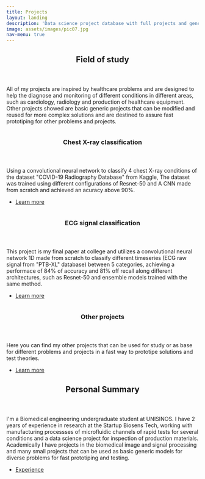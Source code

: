 ```yaml
---
title: Projects
layout: landing
description: 'Data science project database with full projects and generic models.'
image: assets/images/pic07.jpg
nav-menu: true
---
```


<!-- Main -->
<div id="main">

<!-- One -->
<section id="one">
	<div class="inner">
		<header class="major">
			<h2>Field of study</h2>
		</header>
		<p>All of my projects are inspired by healthcare problems and are designed to help the diagnose and monitoring of different conditions in different areas, such as cardiology, radiology and production of healthcare equipment. Other projects showed are basic generic projects that can be modified and reused for more complex solutions and are destined to assure fast prototiping for other problems and projects.</p>
	</div>
</section>

<!-- Two -->
<section id="two" class="spotlights">
	<section>
		<a href="https://github.com/thom01s/Chest-X-ray-Classification" class="image">
			<img src="{% link assets/images/pic08.jpg %}" alt="" data-position="center center" />
		</a>
		<div class="content">
			<div class="inner">
				<header class="major">
					<h3>Chest X-ray classification</h3>
				</header>
				<p>Using a convolutional neural network to classify 4 chest X-ray conditions of the dataset "COVID-19 Radiography Database" from Kaggle, The dataset was trained using different configurations of Resnet-50 and A CNN made from scratch and achieved an acuracy above 90%.</p>
				<ul class="actions">
					<li><a href="https://github.com/thom01s/Chest-X-ray-Classification" class="button">Learn more</a></li>
				</ul>
			</div>
		</div>
	</section>
	<section>
		<a href="https://github.com/thom01s/Heart-pathology-classification" class="image">
			<img src="{% link assets/images/pic09.jpg %}" alt="" data-position="top center" />
		</a>
		<div class="content">
			<div class="inner">
				<header class="major">
					<h3>ECG signal classification</h3>
				</header>
				<p>This project is my final paper at college and utilizes a convolutional neural network 1D made from scratch to classify different timeseries (ECG raw signal from "PTB-XL" database) between 5 categories, achieving a performace of 84% of accuracy and 81% off recall along different architectures, such as Resnet-50 and ensemble models trained with the same method.</p>
				<ul class="actions">
					<li><a href="https://github.com/thom01s/Heart-pathology-classification" class="button">Learn more</a></li>
				</ul>
			</div>
		</div>
	</section>
	<section>
		<a href="https://github.com/thom01s?tab=repositories" class="image">
			<img src="{% link assets/images/pic10.jpg %}" alt="" data-position="25% 25%" />
		</a>
		<div class="content">
			<div class="inner">
				<header class="major">
					<h3>Other projects</h3>
				</header>
				<p>Here you can find my other projects that can be used for study or as base for different problems and projects in a fast way to prototipe solutions and test theories.</p>
				<ul class="actions">
					<li><a href="https://github.com/thom01s?tab=repositories" class="button">Learn more</a></li>
				</ul>
			</div>
		</div>
	</section>
</section>

<!-- Three -->
<section id="three">
	<div class="inner">
		<header class="major">
			<h2>Personal Summary</h2>
		</header>
		<p>I'm a Biomedical engineering undergraduate student at UNISINOS. I have 2 years of experience in research at the Startup Biosens Tech, working with manufacturing processses of microfluidic channels of rapid tests for several conditions and a data science project for inspection of production materials. Academically I have projects in the biomedical image and signal processing and many small projects that can be used as basic generic models for diverse problems for fast prototiping and testing.</p>
		<ul class="actions">
			<li><a href="experience.html" class="button next">Experience</a></li>
		</ul>
	</div>
</section>

</div>
